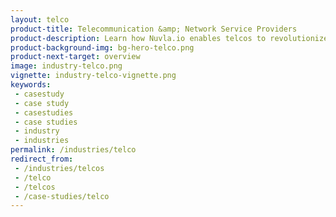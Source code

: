 ```yaml
---
layout: telco
product-title: Telecommunication &amp; Network Service Providers
product-description: Learn how Nuvla.io enables telcos to revolutionize their offering to multiple industries
product-background-img: bg-hero-telco.png
product-next-target: overview
image: industry-telco.png
vignette: industry-telco-vignette.png
keywords:
 - casestudy
 - case study
 - casestudies
 - case studies
 - industry
 - industries
permalink: /industries/telco
redirect_from:
 - /industries/telcos
 - /telco
 - /telcos
 - /case-studies/telco
---
```


